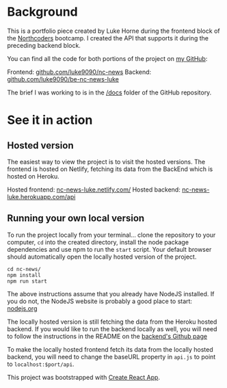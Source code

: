 # Background

This is a portfolio piece created by Luke Horne during the frontend block of the [Northcoders](http://northcoders.com) bootcamp. I created the API that supports it during the preceding backend block.

You can find all the code for both portions of the project on [my GitHub](https://github.com/Luke9090):

Frontend: [github.com/luke9090/nc-news](https://github.com/Luke9090/nc-news)
Backend: [github.com/luke9090/be-nc-news-luke](https://github.com/Luke9090/be-nc-news-luke)

The brief I was working to is in the [/docs](https://github.com/Luke9090/nc-news/tree/master/docs) folder of the GitHub repository.

# See it in action

## Hosted version

The easiest way to view the project is to visit the hosted versions. The frontend is hosted on Netlify, fetching its data from the BackEnd which is hosted on Heroku.

Hosted frontend: [nc-news-luke.netlify.com/](https://nc-news-luke.netlify.com/)
Hosted backend: [nc-news-luke.herokuapp.com/api](https://nc-news-luke.herokuapp.com/api)

## Running your own local version

To run the project locally from your terminal... clone the repository to your computer, `cd` into the created directory, install the node package dependencies and use npm to run the `start` script. Your default browser should automatically open the locally hosted version of the project.

```git clone https://github.com/Luke9090/nc-news.git
cd nc-news/
npm install
npm run start
```

The above instructions assume that you already have NodeJS installed. If you do not, the NodeJS website is probably a good place to start: [nodejs.org](https://nodejs.org/en/)

The locally hosted version is still fetching the data from the Heroku hosted backend. If you would like to run the backend locally as well, you will need to follow the instructions in the README on the [backend's Github page](https://github.com/Luke9090/be-nc-news-luke)

To make the locally hosted frontend fetch its data from the locally hosted backend, you will need to change the baseURL property in `api.js` to point to `localhost:$port/api`.

This project was bootstrapped with [Create React App](https://github.com/facebook/create-react-app).
